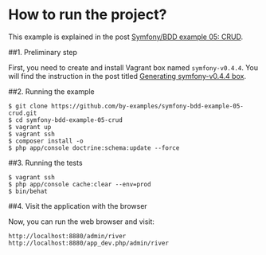 How to run the project?
=======================

This example is explained in
the post
[Symfony/BDD example 05: CRUD](http://by-examples.net/2015/01/02/bdd-example-crud.html).

##1. Preliminary step

First, you need to create and install Vagrant box
named `symfony-v0.4.4`. You will find the instruction
in the post titled
[Generating symfony-v0.4.4 box](http://by-examples.net/2014/12/23/generating-symfony-0-4-4-box.html).

##2. Running the example

    $ git clone https://github.com/by-examples/symfony-bdd-example-05-crud.git
    $ cd symfony-bdd-example-05-crud
    $ vagrant up
    $ vagrant ssh
    $ composer install -o
    $ php app/console doctrine:schema:update --force

##3. Running the tests

    $ vagrant ssh
    $ php app/console cache:clear --env=prod
    $ bin/behat

##4. Visit the application with the browser

Now, you can run the web browser and visit:

    http://localhost:8880/admin/river
    http://localhost:8880/app_dev.php/admin/river

